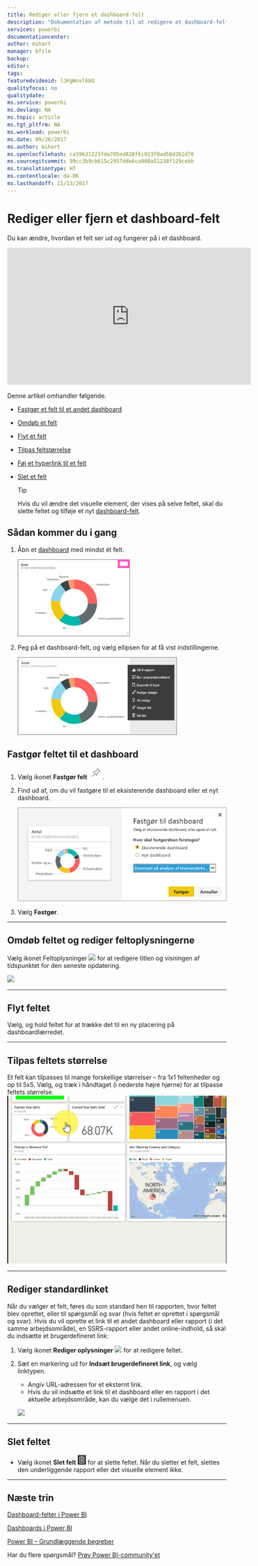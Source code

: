 ```yaml
---
title: Rediger eller fjern et dashboard-felt
description: "Dokumentation af metode til at redigere et dashboard-felt – tilpas størrelse, flyt, omdøb, fastgør, slet, tilføj link."
services: powerbi
documentationcenter: 
author: mihart
manager: kfile
backup: 
editor: 
tags: 
featuredvideoid: lJKgWnvl6bQ
qualityfocus: no
qualitydate: 
ms.service: powerbi
ms.devlang: NA
ms.topic: article
ms.tgt_pltfrm: NA
ms.workload: powerbi
ms.date: 09/26/2017
ms.author: mihart
ms.openlocfilehash: ca59631223fda705ed828f6c923f0ad58d262d76
ms.sourcegitcommit: 99cc3b9cb615c2957dde6ca908a51238f129cebb
ms.translationtype: HT
ms.contentlocale: da-DK
ms.lasthandoff: 11/13/2017
---
```

# <a name="edit-or-remove-a-dashboard-tile"></a>Rediger eller fjern et dashboard-felt
Du kan ændre, hvordan et felt ser ud og fungerer på i et dashboard.

<iframe width="560" height="315" src="https://www.youtube.com/embed/lJKgWnvl6bQ" frameborder="0" allowfullscreen></iframe>

Denne artikel omhandler følgende.

* [Fastgør et felt til et andet dashboard](#different)
* [Omdøb et felt](#rename)
* [Flyt et felt](#move)
* [Tilpas feltstørrelse](#resize)
* [Føj et hyperlink til et felt](#hyperlink)
* [Slet et felt](#delete)
  
  > [!TIP]
  > Hvis du vil ændre det visuelle element, der vises på selve feltet, skal du slette feltet og tilføje et nyt [dashboard-felt](service-dashboard-tiles.md).
  > 
  > 

## <a name="how-to-begin"></a>Sådan kommer du i gang
1. Åbn et [dashboard](service-dashboards.md) med mindst ét felt. 
   
   ![](media/service-dashboard-edit-tile/power-bi-tile.png)
2. Peg på et dashboard-felt, og vælg ellipsen for at få vist indstillingerne.
   
   ![](media/service-dashboard-edit-tile/power-bi-tile-menu-new.png)

<a name="different"></a>

## <a name="pin-the-tile-to-a-dashboard"></a>Fastgør feltet til et dashboard
1. Vælg ikonet **Fastgør felt** ![](media/service-dashboard-edit-tile/pinnooutline.png).
2. Find ud af, om du vil fastgøre til et eksisterende dashboard eller et nyt dashboard. 
   
   ![](media/service-dashboard-edit-tile/pbi_pintoanotherdash.png)
3. Vælg **Fastgør**.

- - -
<a name="rename"></a>

## <a name="rename-the-tile-and-edit-tile-details"></a>Omdøb feltet og rediger feltoplysningerne
Vælg ikonet Feltoplysninger ![](media/service-dashboard-edit-tile/pbi_nancy_pencilicon.png) for at redigere titlen og visningen af tidspunktet for den seneste opdatering.

![](media/service-dashboard-edit-tile/power-bi-tile-details.png)

- - -
<a name="move"></a>

## <a name="move-the-tile"></a>Flyt feltet
Vælg, og hold feltet for at trække det til en ny placering på dashboardlærredet.

- - -
<a name="resize"></a>

## <a name="resize-the-tile"></a>Tilpas feltets størrelse
Et felt kan tilpasses til mange forskellige størrelser – fra 1x1 feltenheder og op til 5x5. Vælg, og træk i håndtaget (i nederste højre hjørne) for at tilpasse feltets størrelse.
    ![](media/service-dashboard-edit-tile/pbigif_resizetile4.gif)

- - -
<a name="hyperlink"></a>

## <a name="change-the-default-hyperlink"></a>Rediger standardlinket
Når du vælger et felt, føres du som standard hen til rapporten, hvor feltet blev oprettet, eller til spørgsmål og svar (hvis feltet er oprettet i spørgsmål og svar). Hvis du vil oprette et link til et andet dashboard eller rapport (i det samme arbejdsområde), en SSRS-rapport eller andet online-indhold, så skal du indsætte et brugerdefineret link:

1. Vælg ikonet **Rediger oplysninger** ![](media/service-dashboard-edit-tile/pbi_nancy_pencilicon.png) for at redigere feltet.
2. Sæt en markering ud for **Indsæt brugerdefineret link**, og vælg linktypen.    
   
   * Angiv URL-adressen for et eksternt link.     
   * Hvis du vil indsætte et link til et dashboard eller en rapport i det aktuelle arbejdsområde, kan du vælge det i rullemenuen.
   
   ![](media/service-dashboard-edit-tile/power-bi-set-custom-link.png)

- - -
<a name="delete"></a>

## <a name="delete-the-tile"></a>Slet feltet
* Vælg ikonet **Slet felt** ![](media/service-dashboard-edit-tile/power-bi-delete-tile-icon.png) for at slette feltet. Når du sletter et felt, slettes den underliggende rapport eller det visuelle element ikke.

- - -
## <a name="next-steps"></a>Næste trin
[Dashboard-felter i Power BI](service-dashboard-tiles.md)

[Dashboards i Power BI](service-dashboards.md)

[Power BI – Grundlæggende begreber](service-basic-concepts.md)

Har du flere spørgsmål? [Prøv Power BI-community'et](http://community.powerbi.com/)

